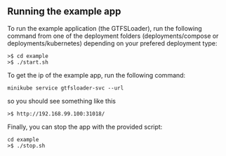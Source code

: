 
## Running the example app

To run the example application (the GTFSLoader), run the following command from one of the deployment folders (deployments/compose or deployments/kubernetes) depending on your prefered deployment type:

```
>$ cd example
>$ ./start.sh
```

To get the ip of the example app, run the following command:

```
minikube service gtfsloader-svc --url
```

so you should see something like this

```
>$ http://192.168.99.100:31018/
```

Finally, you can stop the app with the provided script:

```
cd example
>$ ./stop.sh
```
